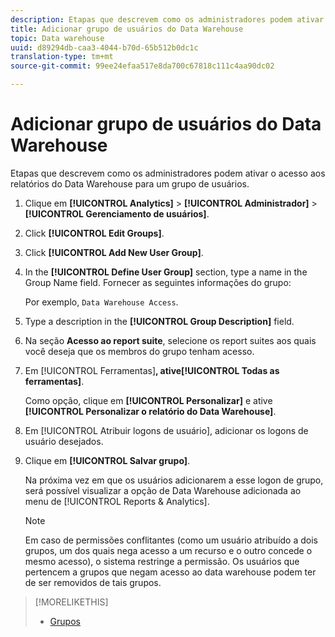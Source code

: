 ```yaml
---
description: Etapas que descrevem como os administradores podem ativar o acesso aos relatórios do Data Warehouse para um grupo de usuários.
title: Adicionar grupo de usuários do Data Warehouse
topic: Data warehouse
uuid: d89294db-caa3-4044-b70d-65b512b0dc1c
translation-type: tm+mt
source-git-commit: 99ee24efaa517e8da700c67818c111c4aa90dc02

---
```



# Adicionar grupo de usuários do Data Warehouse

Etapas que descrevem como os administradores podem ativar o acesso aos relatórios do Data Warehouse para um grupo de usuários.

1. Clique em **[!UICONTROL Analytics]** &gt; **[!UICONTROL Administrador]** &gt; **[!UICONTROL Gerenciamento de usuários]**.
1. Click **[!UICONTROL Edit Groups]**.
1. Click **[!UICONTROL Add New User Group]**.
1. In the **[!UICONTROL Define User Group]** section, type a name in the Group Name field. Fornecer as seguintes informações do grupo:

   Por exemplo, `Data Warehouse Access`.
1. Type a description in the **[!UICONTROL Group Description]** field.
1. Na seção **Acesso ao report suite**, selecione os report suites aos quais você deseja que os membros do grupo tenham acesso.
1. Em [!UICONTROL Ferramentas]**, ative[!UICONTROL Todas as ferramentas]**.

   Como opção, clique em **[!UICONTROL Personalizar]** e ative **[!UICONTROL Personalizar o relatório do Data Warehouse]**.

1. Em [!UICONTROL Atribuir logons de usuário], adicionar os logons de usuário desejados.
1. Clique em **[!UICONTROL Salvar grupo]**.

   Na próxima vez em que os usuários adicionarem a esse logon de grupo, será possível visualizar a opção de Data Warehouse adicionada ao menu de [!UICONTROL Reports &amp; Analytics].

   >[!NOTE]
   >
   >Em caso de permissões conflitantes (como um usuário atribuído a dois grupos, um dos quais nega acesso a um recurso e o outro concede o mesmo acesso), o sistema restringe a permissão. Os usuários que pertencem a grupos que negam acesso ao data warehouse podem ter de ser removidos de tais grupos.

>[!MORELIKETHIS]
>
>* [Grupos](/help/admin/user-management2/c-user-groups/groups.md)

